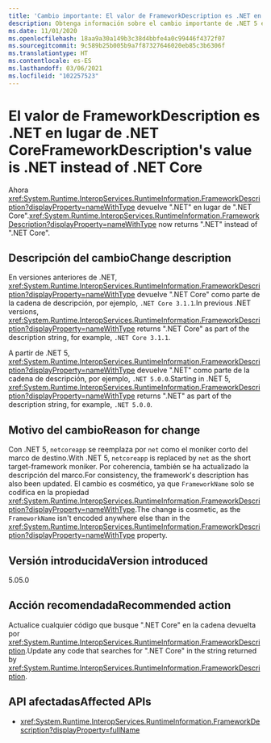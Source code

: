 ```yaml
---
title: 'Cambio importante: El valor de FrameworkDescription es .NET en lugar de .NET Core'
description: Obtenga información sobre el cambio importante de .NET 5 en las bibliotecas básicas de .NET, donde RuntimeInformation.FrameworkDescription ahora devuelve ".NET" en lugar de ".NET Core".
ms.date: 11/01/2020
ms.openlocfilehash: 18aa9a30a149b3c38d4bbfe4a0c99446f4372f07
ms.sourcegitcommit: 9c589b25b005b9a7f87327646020eb85c3b6306f
ms.translationtype: HT
ms.contentlocale: es-ES
ms.lasthandoff: 03/06/2021
ms.locfileid: "102257523"
---
```

# <a name="frameworkdescriptions-value-is-net-instead-of-net-core"></a><span data-ttu-id="59cf6-103">El valor de FrameworkDescription es .NET en lugar de .NET Core</span><span class="sxs-lookup"><span data-stu-id="59cf6-103">FrameworkDescription's value is .NET instead of .NET Core</span></span>

<span data-ttu-id="59cf6-104">Ahora <xref:System.Runtime.InteropServices.RuntimeInformation.FrameworkDescription?displayProperty=nameWithType> devuelve ".NET" en lugar de ".NET Core".</span><span class="sxs-lookup"><span data-stu-id="59cf6-104"><xref:System.Runtime.InteropServices.RuntimeInformation.FrameworkDescription?displayProperty=nameWithType> now returns ".NET" instead of ".NET Core".</span></span>

## <a name="change-description"></a><span data-ttu-id="59cf6-105">Descripción del cambio</span><span class="sxs-lookup"><span data-stu-id="59cf6-105">Change description</span></span>

<span data-ttu-id="59cf6-106">En versiones anteriores de .NET, <xref:System.Runtime.InteropServices.RuntimeInformation.FrameworkDescription?displayProperty=nameWithType> devuelve ".NET Core" como parte de la cadena de descripción, por ejemplo, `.NET Core 3.1.1`.</span><span class="sxs-lookup"><span data-stu-id="59cf6-106">In previous .NET versions, <xref:System.Runtime.InteropServices.RuntimeInformation.FrameworkDescription?displayProperty=nameWithType> returns ".NET Core" as part of the description string, for example, `.NET Core 3.1.1`.</span></span>

<span data-ttu-id="59cf6-107">A partir de .NET 5, <xref:System.Runtime.InteropServices.RuntimeInformation.FrameworkDescription?displayProperty=nameWithType> devuelve ".NET" como parte de la cadena de descripción, por ejemplo, `.NET 5.0.0`.</span><span class="sxs-lookup"><span data-stu-id="59cf6-107">Starting in .NET 5, <xref:System.Runtime.InteropServices.RuntimeInformation.FrameworkDescription?displayProperty=nameWithType> returns ".NET" as part of the description string, for example, `.NET 5.0.0`.</span></span>

## <a name="reason-for-change"></a><span data-ttu-id="59cf6-108">Motivo del cambio</span><span class="sxs-lookup"><span data-stu-id="59cf6-108">Reason for change</span></span>

<span data-ttu-id="59cf6-109">Con .NET 5, `netcoreapp` se reemplaza por `net` como el moniker corto del marco de destino.</span><span class="sxs-lookup"><span data-stu-id="59cf6-109">With .NET 5, `netcoreapp` is replaced by `net` as the short target-framework moniker.</span></span> <span data-ttu-id="59cf6-110">Por coherencia, también se ha actualizado la descripción del marco.</span><span class="sxs-lookup"><span data-stu-id="59cf6-110">For consistency, the framework's description has also been updated.</span></span> <span data-ttu-id="59cf6-111">El cambio es cosmético, ya que `FrameworkName` solo se codifica en la propiedad <xref:System.Runtime.InteropServices.RuntimeInformation.FrameworkDescription?displayProperty=nameWithType>.</span><span class="sxs-lookup"><span data-stu-id="59cf6-111">The change is cosmetic, as the `FrameworkName` isn't encoded anywhere else than in the <xref:System.Runtime.InteropServices.RuntimeInformation.FrameworkDescription?displayProperty=nameWithType> property.</span></span>

## <a name="version-introduced"></a><span data-ttu-id="59cf6-112">Versión introducida</span><span class="sxs-lookup"><span data-stu-id="59cf6-112">Version introduced</span></span>

<span data-ttu-id="59cf6-113">5.0</span><span class="sxs-lookup"><span data-stu-id="59cf6-113">5.0</span></span>

## <a name="recommended-action"></a><span data-ttu-id="59cf6-114">Acción recomendada</span><span class="sxs-lookup"><span data-stu-id="59cf6-114">Recommended action</span></span>

<span data-ttu-id="59cf6-115">Actualice cualquier código que busque ".NET Core" en la cadena devuelta por <xref:System.Runtime.InteropServices.RuntimeInformation.FrameworkDescription>.</span><span class="sxs-lookup"><span data-stu-id="59cf6-115">Update any code that searches for ".NET Core" in the string returned by <xref:System.Runtime.InteropServices.RuntimeInformation.FrameworkDescription>.</span></span>

## <a name="affected-apis"></a><span data-ttu-id="59cf6-116">API afectadas</span><span class="sxs-lookup"><span data-stu-id="59cf6-116">Affected APIs</span></span>

- <xref:System.Runtime.InteropServices.RuntimeInformation.FrameworkDescription?displayProperty=fullName>

<!--

### Category

Core .NET libraries

### Affected APIs

- `P:System.Runtime.InteropServices.RuntimeInformation.FrameworkDescription`

-->
